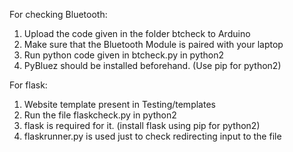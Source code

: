 For checking Bluetooth:

1. Upload the code given in the folder btcheck to Arduino
2. Make sure that the Bluetooth Module is paired with your laptop
3. Run python code given in btcheck.py in python2
4. PyBluez should be installed beforehand. (Use pip for python2)


For flask:
1. Website template present in Testing/templates
2. Run the file flaskcheck.py in python2
3. flask is required for it. (install flask using pip for python2)
4. flaskrunner.py is used just to check redirecting input to the file